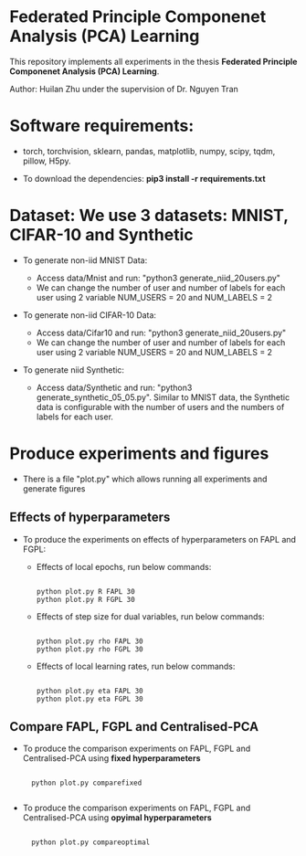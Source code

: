 # Federated Principle Componenet Analysis (PCA) Learning

This repository implements all experiments in the thesis **Federated Principle Componenet Analysis (PCA) Learning**.
  
Author: Huilan Zhu under the supervision of Dr. Nguyen Tran

# Software requirements:
- torch, torchvision, sklearn, pandas, matplotlib, numpy, scipy, tqdm, pillow, H5py.

- To download the dependencies: **pip3 install -r requirements.txt**
  
# Dataset: We use 3 datasets: MNIST, CIFAR-10 and Synthetic
- To generate non-iid MNIST Data: 
  - Access data/Mnist and run: "python3 generate_niid_20users.py"
  - We can change the number of user and number of labels for each user using 2 variable NUM_USERS = 20 and NUM_LABELS = 2

- To generate non-iid CIFAR-10 Data: 
    - Access data/Cifar10 and run: "python3 generate_niid_20users.py"
    - We can change the number of user and number of labels for each user using 2 variable NUM_USERS = 20 and NUM_LABELS = 2
- To generate niid Synthetic:
  - Access data/Synthetic and run: "python3 generate_synthetic_05_05.py". Similar to MNIST data, the Synthetic data is configurable with the number of users and the numbers of labels for each user.

# Produce experiments and figures

- There is a file "plot.py" which allows running all experiments and generate figures

## Effects of hyperparameters
- To produce the experiments on effects of hyperparameters on FAPL and FGPL:

  - Effects of local epochs, run below commands:
    <pre><code>
    python plot.py R FAPL 30 
    python plot.py R FGPL 30
    </code></pre>
  - Effects of step size for dual variables, run below commands:
    <pre><code>
    python plot.py rho FAPL 30 
    python plot.py rho FGPL 30
    </code></pre>
  - Effects of local learning rates, run below commands:
    <pre><code>
    python plot.py eta FAPL 30 
    python plot.py eta FGPL 30
    </code></pre>
## Compare FAPL, FGPL and Centralised-PCA
- To produce the comparison experiments on FAPL, FGPL and Centralised-PCA using **fixed hyperparameters**

    <pre><code>
    python plot.py comparefixed
    </code></pre>
- To produce the comparison experiments on FAPL, FGPL and Centralised-PCA using **opyimal hyperparameters**

    <pre><code>
    python plot.py compareoptimal
    </code></pre>
  
